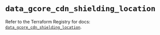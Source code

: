 # `data_gcore_cdn_shielding_location`

Refer to the Terraform Registry for docs: [`data_gcore_cdn_shielding_location`](https://registry.terraform.io/providers/g-core/gcore/0.31.1/docs/data-sources/cdn_shielding_location).
